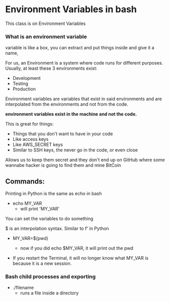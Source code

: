 # Environment Variables in bash


This class is on Environment Variables


### What is an environment variable

variable is like a box, you can extract and put things inside and give it a name,

For us, an Environment is a system where code runs for different purposes.
Usually, at least these 3 environments exist:
- Development
- Testing
- Production

Environment variables are variables that exist in said environments and are interpolated from the environments and not from the code.

**environment variables exist in the machine and not the code.**

This is great for things:
- Things that you don't want to have in your code
- Like access keys
- Like AWS_SECRET keys
- Similar to SSH keys, the never go in the code, or even close

Allows us to keep them secret and they don't end up on GitHub where some wannabe hacker is going to find them and mine BitCoin



## Commands:
Printing in Python is the same as echo in bash

- echo MY_VAR
  - will print 'MY_VAR'

You can set the variables to do something

$ is an interpolation syntax. Similar to f' in Python

- MY_VAR=$(pwd)
  - now if you did echo $MY_VAR, it will print out the pwd


- If you restart the Terminal, it will no longer know what MY_VAR is because it is a new session.


### Bash child processes and exporting
- ./filename
  - runs a file inside a directory
